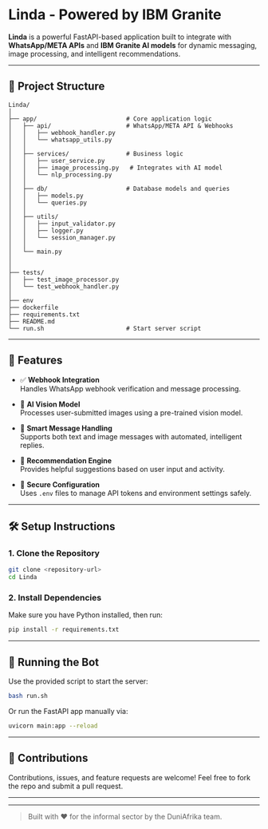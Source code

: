 # Linda - Powered by IBM Granite

**Linda** is a powerful FastAPI-based application built to integrate with **WhatsApp/META APIs** and **IBM Granite AI models** for dynamic messaging, image processing, and intelligent recommendations.

---

## 📁 Project Structure

```
Linda/
│
├── app/                         # Core application logic
│   ├── api/                     # WhatsApp/META API & Webhooks
│   │   ├── webhook_handler.py
│   │   └── whatsapp_utils.py
│   │
│   ├── services/                # Business logic
│   │   ├── user_service.py
│   │   ├── image_processing.py   # Integrates with AI model
│   │   └── nlp_processing.py
│   │
│   ├── db/                      # Database models and queries
│   │   ├── models.py
│   │   └── queries.py
│   │
│   ├── utils/                   
│   │   ├── input_validator.py
│   │   ├── logger.py
│   │   └── session_manager.py
│   │
│   └── main.py                
│
│
├── tests/                       
│   ├── test_image_processor.py
│   └── test_webhook_handler.py
│
├── env
├── dockerfile
├── requirements.txt             
├── README.md                    
└── run.sh                       # Start server script
```

---

## 🚀 Features

- ✅ **Webhook Integration**  
  Handles WhatsApp webhook verification and message processing.

- 🧠 **AI Vision Model**  
  Processes user-submitted images using a pre-trained vision model.

- 💬 **Smart Message Handling**  
  Supports both text and image messages with automated, intelligent replies.

- 🎯 **Recommendation Engine**  
  Provides helpful suggestions based on user input and activity.

- 🔐 **Secure Configuration**  
  Uses `.env` files to manage API tokens and environment settings safely.

---

## 🛠️ Setup Instructions

### 1. Clone the Repository

```bash
git clone <repository-url>
cd Linda
```

### 2. Install Dependencies

Make sure you have Python installed, then run:

```bash
pip install -r requirements.txt
```

---

## 🧪 Running the Bot

Use the provided script to start the server:

```bash
bash run.sh
```

Or run the FastAPI app manually via:

```bash
uvicorn main:app --reload
```

---

## 🤝 Contributions

Contributions, issues, and feature requests are welcome! Feel free to fork the repo and submit a pull request.

---


---

> Built with ❤️  for the informal sector by the DuniAfrika team.
